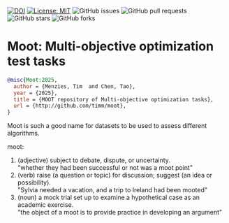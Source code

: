 [![DOI](https://zenodo.org/badge/181570338.svg)](https://doi.org/10.5281/zenodo.17354082)
[![License: MIT](https://img.shields.io/badge/License-MIT-yellow.svg)](https://opensource.org/licenses/MIT)
![GitHub issues](https://img.shields.io/github/issues/timm/moot)
![GitHub pull requests](https://img.shields.io/github/issues-pr/timm/moot) 
![GitHub stars](https://img.shields.io/github/stars/timm/moot?style=social)
![GitHub forks](https://img.shields.io/github/forks/timm/moot?style=social)

# Moot: Multi-objective optimization test tasks

```bibtex
@misc{Moot:2025,
  author = {Menzies, Tim  and Chen, Tao},
  year = {2025},
  title = {MOOT repository of Multi-objective optimization tasks},
  url = {http://github.com/timm/moot},
}
```
Moot is such a good name for datasets to be used to assess different algorithms.

moot: 
1. (adjective) subject to debate, dispute, or uncertainty.  
    "whether they had been successful or not was a moot point"
2. (verb) raise (a question or topic) for discussion; suggest (an idea or possibility).    
   "Sylvia needed a vacation, and a trip to Ireland had been mooted"
3. (noun) a mock trial set up to examine a hypothetical case as an academic exercise.    
   "the object of a moot is to provide practice in developing an argument"
